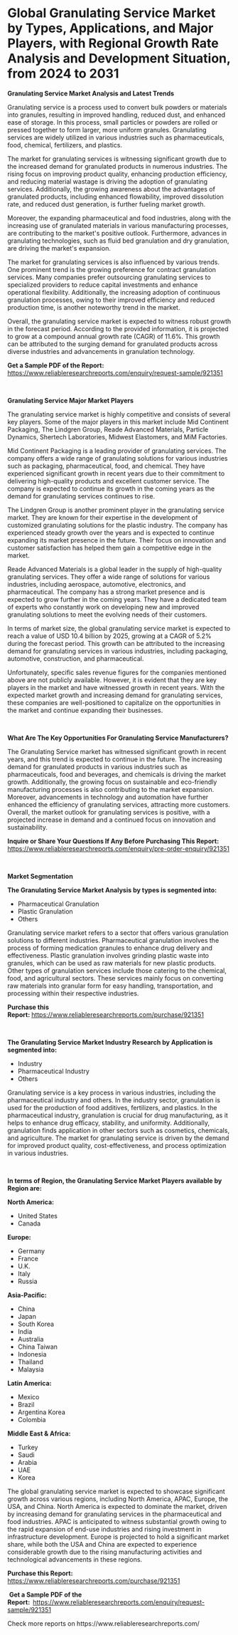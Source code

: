 <p><h1>Global Granulating Service Market by Types, Applications, and Major Players, with Regional Growth Rate Analysis and Development Situation, from 2024 to 2031</h1></p><p><strong>Granulating Service Market Analysis and Latest Trends</strong></p>
<p><p>Granulating service is a process used to convert bulk powders or materials into granules, resulting in improved handling, reduced dust, and enhanced ease of storage. In this process, small particles or powders are rolled or pressed together to form larger, more uniform granules. Granulating services are widely utilized in various industries such as pharmaceuticals, food, chemical, fertilizers, and plastics.</p><p>The market for granulating services is witnessing significant growth due to the increased demand for granulated products in numerous industries. The rising focus on improving product quality, enhancing production efficiency, and reducing material wastage is driving the adoption of granulating services. Additionally, the growing awareness about the advantages of granulated products, including enhanced flowability, improved dissolution rate, and reduced dust generation, is further fueling market growth.</p><p>Moreover, the expanding pharmaceutical and food industries, along with the increasing use of granulated materials in various manufacturing processes, are contributing to the market's positive outlook. Furthermore, advances in granulating technologies, such as fluid bed granulation and dry granulation, are driving the market's expansion.</p><p>The market for granulating services is also influenced by various trends. One prominent trend is the growing preference for contract granulation services. Many companies prefer outsourcing granulating services to specialized providers to reduce capital investments and enhance operational flexibility. Additionally, the increasing adoption of continuous granulation processes, owing to their improved efficiency and reduced production time, is another noteworthy trend in the market.</p><p>Overall, the granulating service market is expected to witness robust growth in the forecast period. According to the provided information, it is projected to grow at a compound annual growth rate (CAGR) of 11.6%. This growth can be attributed to the surging demand for granulated products across diverse industries and advancements in granulation technology.</p></p>
<p><strong>Get a Sample PDF of the Report:&nbsp;</strong> <a href="https://www.reliableresearchreports.com/enquiry/request-sample/921351">https://www.reliableresearchreports.com/enquiry/request-sample/921351</a></p>
<p>&nbsp;</p>
<p><strong>Granulating Service Major Market Players</strong></p>
<p><p>The granulating service market is highly competitive and consists of several key players. Some of the major players in this market include Mid Continent Packaging, The Lindgren Group, Reade Advanced Materials, Particle Dynamics, Shertech Laboratories, Midwest Elastomers, and MiM Factories.</p><p>Mid Continent Packaging is a leading provider of granulating services. The company offers a wide range of granulating solutions for various industries such as packaging, pharmaceutical, food, and chemical. They have experienced significant growth in recent years due to their commitment to delivering high-quality products and excellent customer service. The company is expected to continue its growth in the coming years as the demand for granulating services continues to rise.</p><p>The Lindgren Group is another prominent player in the granulating service market. They are known for their expertise in the development of customized granulating solutions for the plastic industry. The company has experienced steady growth over the years and is expected to continue expanding its market presence in the future. Their focus on innovation and customer satisfaction has helped them gain a competitive edge in the market.</p><p>Reade Advanced Materials is a global leader in the supply of high-quality granulating services. They offer a wide range of solutions for various industries, including aerospace, automotive, electronics, and pharmaceutical. The company has a strong market presence and is expected to grow further in the coming years. They have a dedicated team of experts who constantly work on developing new and improved granulating solutions to meet the evolving needs of their customers.</p><p>In terms of market size, the global granulating service market is expected to reach a value of USD 10.4 billion by 2025, growing at a CAGR of 5.2% during the forecast period. This growth can be attributed to the increasing demand for granulating services in various industries, including packaging, automotive, construction, and pharmaceutical.</p><p>Unfortunately, specific sales revenue figures for the companies mentioned above are not publicly available. However, it is evident that they are key players in the market and have witnessed growth in recent years. With the expected market growth and increasing demand for granulating services, these companies are well-positioned to capitalize on the opportunities in the market and continue expanding their businesses.</p></p>
<p>&nbsp;</p>
<p><strong>What Are The Key Opportunities For Granulating Service Manufacturers?</strong></p>
<p><p>The Granulating Service market has witnessed significant growth in recent years, and this trend is expected to continue in the future. The increasing demand for granulated products in various industries such as pharmaceuticals, food and beverages, and chemicals is driving the market growth. Additionally, the growing focus on sustainable and eco-friendly manufacturing processes is also contributing to the market expansion. Moreover, advancements in technology and automation have further enhanced the efficiency of granulating services, attracting more customers. Overall, the market outlook for granulating services is positive, with a projected increase in demand and a continued focus on innovation and sustainability.</p></p>
<p><strong>Inquire or Share Your Questions If Any Before Purchasing This Report:</strong> <a href="https://www.reliableresearchreports.com/enquiry/pre-order-enquiry/921351">https://www.reliableresearchreports.com/enquiry/pre-order-enquiry/921351</a></p>
<p>&nbsp;</p>
<p><strong>Market Segmentation</strong></p>
<p><strong>The Granulating Service Market Analysis by types is segmented into:</strong></p>
<p><ul><li>Pharmaceutical Granulation</li><li>Plastic Granulation</li><li>Others</li></ul></p>
<p><p>Granulating service market refers to a sector that offers various granulation solutions to different industries. Pharmaceutical granulation involves the process of forming medication granules to enhance drug delivery and effectiveness. Plastic granulation involves grinding plastic waste into granules, which can be used as raw materials for new plastic products. Other types of granulation services include those catering to the chemical, food, and agricultural sectors. These services mainly focus on converting raw materials into granular form for easy handling, transportation, and processing within their respective industries.</p></p>
<p><strong>Purchase this Report:&nbsp;</strong><a href="https://www.reliableresearchreports.com/purchase/921351">https://www.reliableresearchreports.com/purchase/921351</a></p>
<p>&nbsp;</p>
<p><strong>The Granulating Service Market Industry Research by Application is segmented into:</strong></p>
<p><ul><li>Industry</li><li>Pharmaceutical Industry</li><li>Others</li></ul></p>
<p><p>Granulating service is a key process in various industries, including the pharmaceutical industry and others. In the industry sector, granulation is used for the production of food additives, fertilizers, and plastics. In the pharmaceutical industry, granulation is crucial for drug manufacturing, as it helps to enhance drug efficacy, stability, and uniformity. Additionally, granulation finds application in other sectors such as cosmetics, chemicals, and agriculture. The market for granulating service is driven by the demand for improved product quality, cost-effectiveness, and process optimization in various industries.</p></p>
<p>&nbsp;</p>
<p><strong>In terms of Region, the Granulating Service Market Players available by Region are:</strong></p>
<p>
    <p> <strong> North America: </strong>
        <ul>
            <li>United States</li>
            <li>Canada</li>
        </ul>
        </p> 
    <p> <strong> Europe: </strong>
        <ul>
            <li>Germany</li>
            <li>France</li>
            <li>U.K.</li>
            <li>Italy</li>
            <li>Russia</li>
        </ul>
        </p> 
    <p> <strong> Asia-Pacific: </strong>
        <ul>
            <li>China</li>
            <li>Japan</li>
            <li>South Korea</li>
            <li>India</li>
            <li>Australia</li>
            <li>China Taiwan</li>
            <li>Indonesia</li>
            <li>Thailand</li>
            <li>Malaysia</li>
        </ul>
        </p> 
    <p> <strong> Latin America: </strong>
        <ul>
            <li>Mexico</li>
            <li>Brazil</li>
            <li>Argentina Korea</li>
            <li>Colombia</li>
        </ul>
        </p> 
    <p> <strong> Middle East & Africa: </strong>
        <ul>
            <li>Turkey</li>
            <li>Saudi</li>
            <li>Arabia</li>
            <li>UAE</li>
            <li>Korea</li>
        </ul>
    </p>
    </p>
<p><p>The global granulating service market is expected to showcase significant growth across various regions, including North America, APAC, Europe, the USA, and China. North America is expected to dominate the market, driven by increasing demand for granulating services in the pharmaceutical and food industries. APAC is anticipated to witness substantial growth owing to the rapid expansion of end-use industries and rising investment in infrastructure development. Europe is projected to hold a significant market share, while both the USA and China are expected to experience considerable growth due to the rising manufacturing activities and technological advancements in these regions.</p></p>
<p><strong>Purchase this Report: </strong><a href="https://www.reliableresearchreports.com/purchase/921351">https://www.reliableresearchreports.com/purchase/921351</a></p>
<p>&nbsp;<strong>Get a Sample PDF of the Report:&nbsp;&nbsp;</strong><a href="https://www.reliableresearchreports.com/enquiry/request-sample/921351">https://www.reliableresearchreports.com/enquiry/request-sample/921351</a></p>
<p><strong></strong></p>
<p>Check more reports on https://www.reliableresearchreports.com/</p>
